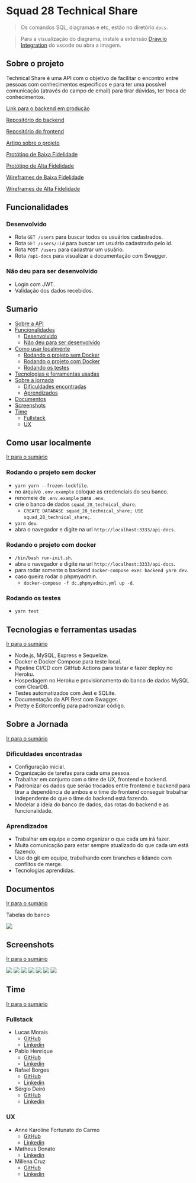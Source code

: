 # Squad 28 Technical Share

> Os comandos SQL, diagramas e etc, estão no diretório `docs`.

> Para a visualização do diagrama, instale a extensão [Draw.io Integration](https://marketplace.visualstudio.com/items?itemName=hediet.vscode-drawio) do vscode ou abra a imagem.

## Sobre o projeto

Technical Share é uma API com o objetivo de facilitar o encontro entre pessoas com conhecimentos específicos e para ter uma possível comunicação (através do campo de email) para tirar dúvidas, ter troca de conhecimentos.

[Link para o backend em produção](https://squad-28-technical-share.herokuapp.com/api-docs)

[Repositório do backend](https://github.com/Squad-28/back-end)

[Repositório do frontend](https://github.com/Squad-28/front-end)

[Artigo sobre o projeto](https://medium.com/@squad28.hackathon/technical-share-site-responsivo-para-coopera%C3%A7%C3%A3o-entre-colaboradores-da-fcamara-6664b6804e58)

[Protótipo de Baixa Fidelidade](https://www.figma.com/proto/4oqadBJ4b4SAcZEqFVsGqH/Squad-28---Arquivo-principal?page-id=110%3A2971&node-id=350%3A3683&viewport=340%2C48%2C0.05&scaling=min-zoom&starting-point-node-id=350%3A3683&show-proto-sidebar=1)

[Protótipo de Alta Fidelidade](https://www.figma.com/proto/4oqadBJ4b4SAcZEqFVsGqH/Squad-28---Arquivo-principal?node-id=609%3A11361&scaling=scale-down&page-id=557%3A4359&starting-point-node-id=609%3A11361)

[Wireframes de Baixa Fidelidade](https://www.figma.com/file/4oqadBJ4b4SAcZEqFVsGqH/Squad-28---Arquivo-principal?node-id=110%3A2971)

[Wireframes de Alta Fidelidade](https://www.figma.com/file/4oqadBJ4b4SAcZEqFVsGqH/Squad-28---Arquivo-principal?node-id=557%3A4359)

## Funcionalidades

### Desenvolvido

- Rota `GET /users` para buscar todos os usuários cadastrados.
- Rota `GET /users/:id` para buscar um usuário cadastrado pelo id.
- Rota `POST /users` para cadastrar um usuário.
- Rota `/api-docs` para visualizar a documentação com Swagger.

### Não deu para ser desenvolvido

- Login com JWT.
- Validação dos dados recebidos.

## Sumario

- [Sobre a API](#sobre-a-api)
- [Funcionalidades](#funcionalidades)
  - [Desenvolvido](#desenvolvido)
  - [Não deu para ser desenvolvido](#não-deu-para-ser-desenvolvido)
- [Como usar localmente](#como-usar-localmente)
  - [Rodando o projeto sem Docker](#rodando-o-projeto-sem-docker)
  - [Rodando o projeto com Docker](#rodando-o-projeto-com-docker)
  - [Rodando os testes](#rodando-os-testes)
- [Tecnologias e ferramentas usadas](#tecnologias-e-ferramentas-usadas)
- [Sobre a jornada](#sobre-a-jornada)
  - [Dificuldades encontradas](#dificuldades-encontradas)
  - [Aprendizados](#aprendizados)
- [Documentos](#documentos)
- [Screenshots](#screenshots)
- [Time](#time)
  - [Fullstack](#fullstack)
  - [UX](#ux)

## Como usar localmente

[Ir para o sumário](#sumario)

### Rodando o projeto sem docker

- `yarn yarn --frozen-lockfile`.
- no arquivo `.env.example` coloque as credenciais do seu banco.
- renomeie de `.env.example` para `.env`.
- crie o banco de dados `squad_28_technical_share`.
  - `CREATE DATABASE squad_28_technical_share; USE squad_28_technical_share;`.
- `yarn dev`.
- abra o navegador e digite na url `http://localhost:3333/api-docs`.

### Rodando o projeto com docker

- `/bin/bash run-init.sh`.
- abra o navegador e digite na url `http://localhost:3333/api-docs`.
- para rodar somente o backend `docker-compose exec backend yarn dev`.
- caso queira rodar o phpmyadmin.
  - `docker-compose -f dc.phpmyadmin.yml up -d`.

### Rodando os testes

- `yarn test`

## Tecnologias e ferramentas usadas

[Ir para o sumário](#sumario)

- Node.js, MySQL, Express e Sequelize.
- Docker e Docker Compose para teste local.
- Pipeline CI/CD com GitHub Actions para testar e fazer deploy no Heroku.
- Hospedagem no Heroku e provisionamento do banco de dados MySQL com ClearDB.
- Testes automatizados com Jest e SQLite.
- Documentação da API Rest com Swagger.
- Pretty e Editorconfig para padronizar código.

## Sobre a Jornada

[Ir para o sumário](#sumario)

### Dificuldades encontradas

- Configuração inicial.
- Organização de tarefas para cada uma pessoa.
- Trabalhar em conjunto com o time de UX, frontend e backend.
- Padronizar os dados que serão trocados entre frontend e backend para tirar a dependência de ambos e o time do frontend conseguir trabalhar independente do que o time do backend está fazendo.
- Modelar a ideia do banco de dados, das rotas do backend e as funcionalidade.

### Aprendizados

- Trabalhar em equipe e como organizar o que cada um irá fazer.
- Muita comunicação para estar sempre atualizado do que cada um está fazendo.
- Uso do git em equipe, trabalhando com branches e lidando com conflitos de merge.
- Tecnologias aprendidas.

## Documentos

[Ir para o sumário](#sumario)

Tabelas do banco

![](docs/banco-diagrama.png)

## Screenshots

[Ir para o sumário](#sumario)

![](./screenshots/img-1.png)
![](./screenshots/img-2-pt-1.png)
![](./screenshots/img-2-pt-2.png)
![](./screenshots/img-3.png)
![](./screenshots/img-4-pt-1.png)
![](./screenshots/img-4-pt-2.png)
![](./screenshots/img-5.png)

## Time

[Ir para o sumário](#sumario)

### Fullstack

- Lucas Morais
  - [GitHub](https://github.com/LucasMorais1998)
  - [Linkedin](https://www.linkedin.com/in/lucas-morais-santos/)
- Pablo Henrique
  - [GitHub](https://github.com/Pablohenrique2)
  - [Linkedin](https://www.linkedin.com/in/pablo-henrique-832445203)
- Rafael Borges
  - [GitHub](https://github.com/okborges)
  - [Linkedin](https://www.linkedin.com/in/okborges)
- Sérgio Deiró
  - [GitHub](https://github.com/felippedesouza)
  - [Linkedin](https://www.linkedin.com/in/sergiofelippe-deiro)

### UX

- Anne Karoline Fortunato do Carmo
  - [GitHub](https://github.com/annekarolinefc)
  - [Linkedin](https://www.linkedin.com/in/annekarolinefc/)
- Matheus Donato
  - [Linkedin]()
- Millena Cruz
  - [GitHub]()
  - [Linkedin]()
